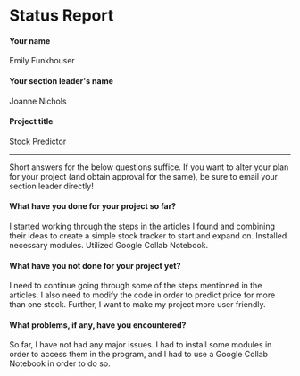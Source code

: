 # Status Report

#### Your name

Emily Funkhouser

#### Your section leader's name

Joanne Nichols

#### Project title

Stock Predictor

***

Short answers for the below questions suffice. If you want to alter your plan for your project (and obtain approval for the same), be sure to email your section leader directly!

#### What have you done for your project so far?

I started working through the steps in the articles I found and combining their ideas to create a simple stock tracker to start and expand on. Installed necessary modules. Utilized Google Collab Notebook. 

#### What have you not done for your project yet?

I need to continue going through some of the steps mentioned in the articles. I also need to modify the code  in order to predict price for more than one stock. Further, I want to make my project more user friendly. 

#### What problems, if any, have you encountered?

So far, I have not had any major issues. I had to install some modules in order to access them in the program, and I had to use a Google Collab Notebook in order to do so. 
